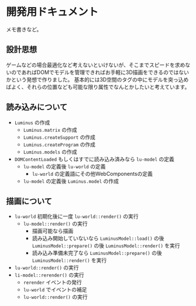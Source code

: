 # 開発用ドキュメント

メモ書きなど。

## 設計思想

ゲームなどの場合最適化など考えないといけないが、そこまでスピードを求めないのであればDOMでモデルを管理できればお手軽に3D描画をできるのではないかという発想で作りました。
基本的には3D空間のタグの中にモデルを突っ込めばよく、それらの位置なども可能な限り属性でなんとかしたいと考えています。

## 読み込みについて

* `Luminus` の作成
  * `Luminus.matrix` の作成
  * `Luminus.createSupport` の作成
  * `Luminus.createProgram` の作成
  * `Luminus.models` の作成
* `DOMContentLoaded` もしくはすでに読み込み済みなら `lu-model` の定義
  * `lu-model` の定義後 `lu-world` の定義
    * `lu-world` の定義語にその他WebComponentsの定義
  * `lu-model` の定義後 `Luminus.model` の作成

## 描画について

* `lu-world` 初期化後に一度 `lu-world::render()` の実行
  * `lu-model::render()` の実行
    * 描画可能なら描画
    * 読み込み開始していないなら `LuminusModel::load()` の後 `LuminusModel::prepare()` の後 `LuminusModel::render()` を実行
    * 読み込み準備未完了なら `LuminusModel::prepare()` の後 `LuminusModel::render()` を実行
* `lu-world::render()` の実行
* `li-model::rerender()` の実行
  * `rerender` イベントの発行
  * `lu-world` でイベントの補足
  * `lu-world::render()` の実行
